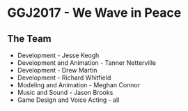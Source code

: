 # GGJ2017 - We Wave in Peace

## The Team

 - Development - Jesse Keogh
 - Development and Animation - Tanner Netterville
 - Development - Drew Martin
 - Development - Richard Whitfield
 - Modeling and Animation - Meghan Connor
 - Music and Sound - Jason Brooks
 - Game Design and Voice Acting - all
